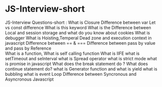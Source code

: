 # JS-Interview-short

JS-Interview Questions-short :
What is Closure 
Difference between var Let vs const difference 
What is this keyword 
What is the Difference between Local and session storage and what do  you know about cookies 
What is debugger 
What is Hoisting,Temperal Dead zone  and execution context  in javascript
Difference between == & === 
Difference between pass by value and pass by Reference  
What is a function, What is self calling function
What is IIFE
what is setTimeout and seInterval
what is Spread operator 
what is strict mode
what is promise in javascript
What does the break statement do ?
What does continue statement do?
what is Generator function and what is yield 
what is bubbling 
what is event Loop
Difference between Syncronous and Asyncronous Javascript

